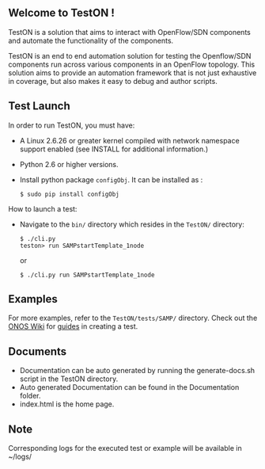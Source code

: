 Welcome to TestON !
-------------------
TestON is a solution that aims to interact with OpenFlow/SDN components and automate the functionality of the components.

TestON is an end to end automation solution for testing the Openflow/SDN components
run across various components in an OpenFlow topology. This solution
aims to provide an automation framework that is not just exhaustive in
coverage, but also makes it easy to debug and author scripts.

Test Launch
------------

In order to run TestON, you must have:

* A Linux 2.6.26 or greater kernel compiled with network namespace support
  enabled (see INSTALL for additional information.)

* Python 2.6 or higher versions.

* Install python package ``configObj``. It can be installed as :

     ```
     $ sudo pip install configObj
     ```

 How to launch a test:

 * Navigate to the ``bin/`` directory which
   resides in the ``TestON/`` directory:

    ```
    $ ./cli.py
    teston> run SAMPstartTemplate_1node
    ```

    or

    ```
    $ ./cli.py run SAMPstartTemplate_1node
    ```


Examples
--------
For more examples, refer to the ``TestON/tests/SAMP/`` directory.
Check out the [ONOS Wiki](https://wiki.onosproject.org/) for [guides](https://wiki.onosproject.org/display/ONOS/System+Testing+Guide) in creating a test.



Documents
---------
* Documentation can be auto generated by running the generate-docs.sh script in the TestON directory.
* Auto generated Documentation can be found in the Documentation folder.
* index.html is the home page.


 Note
-------
Corresponding logs for the executed test or example will be available in ~/logs/

